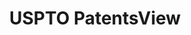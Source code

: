 ---
layout: default
bigquery: https://console.cloud.google.com/bigquery?p=patents-public-data&d=patentsview&page=dataset
citation: Attribution should be given to PatentsView for use, distribution, or derivative
  works.
code: https://github.com/CSSIP-AIR/PatentsView-Code-Snippets/
contributors: USPTO
cost: None
description: 'PatentsView includes US patent data including raw data (summaries, applications,
  pregrant applications), disambugations of inventors and assignees, and inventor
  gender estimates.  Also foreign priority data, # of figures and sheets, and government
  interest statements.'
documentation: https://patentsview.org/query/builder-faqs
last_edit: Mon, 04 Apr 2022 19:02:57 GMT
location: https://patentsview.org/
maintained_by: USPTO
record_creation_timestamp: 12/2/2020 17:20:46
schema_fields: '[''name_first'', ''filename'', ''applicant_type'', ''section'', ''classification_value'',
  ''disamb_inventor_id_20170307'', ''disamb_assignee_id_20190820'', ''_102_date'',
  ''num_sheets'', ''disamb_inventor_id_20191008'', ''level_three'', ''id'', ''level_one'',
  ''kind'', ''text'', ''subsection_id'', ''group_id'', ''level_two'', ''f371_date'',
  ''symbol_position'', ''action_date'', ''section_id'', ''status'', ''disamb_inventor_id_20200929'',
  ''date'', ''disamb_inventor_id_20200630'', ''disamb_inventor_id_20181127'', ''f102_date'',
  ''series_code'', ''ipc_class'', ''term_disclaimer'', ''dependent'', ''state'', ''disamb_assignee_id_20200929'',
  ''attribution_status'', ''subcategory_id'', ''doctype'', ''location_id'', ''doc_type'',
  ''rawinventor_id'', ''subgroup'', ''city'', ''classification_data_source'', ''disamb_assignee_id_20200630'',
  ''disamb_assignee_id_20191008'', ''subclass_id'', ''num_claims'', ''rule_47'', ''name'',
  ''designation'', ''num_figures'', ''fname'', ''lname'', ''mainclass_id'', ''lawyer_id'',
  ''term_grant'', ''classification_level'', ''ipc_version_indicator'', ''latin_name'',
  ''disamb_assignee_id_20181127'', ''field_title'', ''country_transformed'', ''organization'',
  ''exemplary'', ''category'', ''num'', ''rawlocation_id'', ''organization_id'', ''longitude'',
  ''lapse_of_patent'', ''contract_award_number'', ''variety'', ''main_group'', ''country'',
  ''disamb_inventor_id_20180528'', ''title'', ''inventor_id'', ''disamb_inventor_id_20190820'',
  ''deceased'', ''group'', ''type'', ''reldocno'', ''disamb_inventor_id_20171003'',
  ''term_extension'', ''disamb_inventor_id_20190312'', ''name_last'', ''male_flag'',
  ''disamb_inventor_id_20170808'', ''field_id'', ''sequence'', ''citation_id'', ''gi_statement'',
  ''disamb_inventor_id_20201229'', ''county'', ''relkind'', ''latitude'', ''_371_date'',
  ''application_id'', ''latlong'', ''assignee_id'', ''disamb_inventor_id_20200331'',
  ''sector_title'', ''disamb_assignee_id_20190312'', ''subclass'', ''rel_id'', ''disamb_assignee_id_20191231'',
  ''male'', ''patent_id'', ''disamb_assignee_id_20200331'', ''classification_status'',
  ''category_id'', ''rawassignee_id'', ''subgroup_id'', ''number'', ''disamb_inventor_id_20171226'',
  ''publication_number'', ''length'', ''role'', ''withdrawn'', ''disclaimer_date'',
  ''disamb_inventor_id_20191231'', ''county_fips'', ''abstract'', ''state_fips'',
  ''uuid'']'
shortname: patentsview
tags:
- disambiguation
- United States
- gender
terms_of_use: Creative Commons Attribution 4.0 International License.
timeframe: 1963-1999
title: USPTO PatentsView
uuid: cf1780b1-e265-4e49-8d1d-83b9cfe0fd9a
---